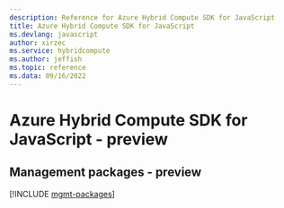 ```yaml
---
description: Reference for Azure Hybrid Compute SDK for JavaScript
title: Azure Hybrid Compute SDK for JavaScript
ms.devlang: javascript
author: xirzec
ms.service: hybridcompute
ms.author: jeffish
ms.topic: reference
ms.data: 09/16/2022
---
```

# Azure Hybrid Compute SDK for JavaScript - preview

## Management packages - preview
[!INCLUDE [mgmt-packages](hybrid-compute-mgmt-index.md)]